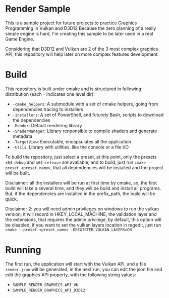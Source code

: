 # Render Sample

This is a sample project for future projects to practice Graphics Programming in Vulkan and D3D12
Because the zero planning of a really simple engine is hard, I'm creating this sample to be later
used in a real Game Engine.

Considering that D3D12 and Vulkan are 2 of the 3 most complex graphics API, this repository will
help later on more complex features development.

# Build

This repository is built under cmake and is structured in following distribution (each `-` indicates
one level dir):

- `-cmake_helpers`: A submodule with a set of cmake helpers, going from dependencies tracing to installers
- `-installers`: A set of PowerShell, and futurely Bash, scripts to download the dependencies
- `-Render`: Default rendering library
- `-ShaderManager`: Library renponsible to compile shaders and generate metadata
- `-TargetView`: Executable, encapsulates all the application
- `-Utils`: Library with utilities, like the console or a file I/O

To build the repository, just select a preset, at this point, only the presets `x64-debug` and `x64-release`
are avaliable, and to build, just run `cmake --preset <preset_name>`, that all dependencies will be installed
and the project will be built.

Disclaimer: all the installers will be run at first time by cmake, so, the first build will take a several time,
and they will be build and install all programs. But, if the dependencies are installed in the prefix_path, the build
will be quick.

Disclaimer 2: you will need admin privileges on windows to run the vulkan version, it will record in HKEY_LOCAL_MACHINE,
the validation layer and the extensions, that requires the admin privilege, by default, this option will be disabled,
if you want to set the vulkan layers location in regedit, just run `cmake --preset <preset_name> -DREGISTER_VULKAN_LAYERS=ON`

# Running

The first run, the application will start with the Vulkan API, and a file `render.json` will be generated, in the next run,
you can edit the json file and edit the graphics API property, with the following string values:

- `SAMPLE_RENDER_GRAPHICS_API_VK`
- `SAMPLE_RENDER_GRAPHICS_API_D3D12`
